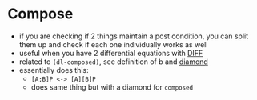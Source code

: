 Compose
=======
- if you are checking if 2 things maintain a post condition, you can split them up and check if each one individually works as well
- useful when you have 2 differential equations with [DIFF](pages/DIFF.md)
- related to `(dl-composed)`, see definition of b and [diamond](pages/diamond.md)
- essentially does this:
	- `[A;B]P <-> [A][B]P`
	- does same thing but with a diamond for `composed`
